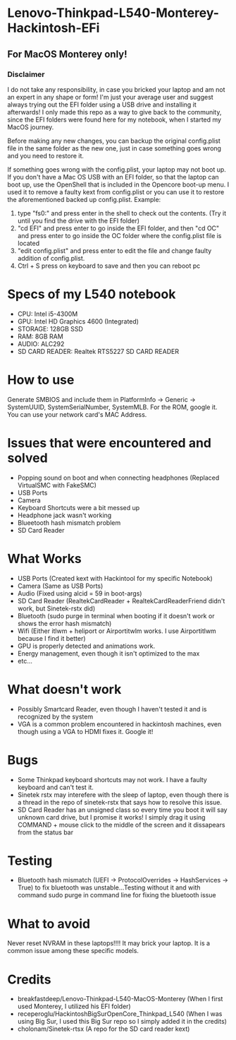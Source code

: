 # Lenovo-Thinkpad-L540-Monterey-Hackintosh-EFi
## For MacOS Monterey only!
### Disclaimer
I do not take any responsibility, in case you bricked your laptop and am not an expert in any shape or form! I'm just your average user and suggest always trying out the EFI folder using a USB drive and installing it afterwards! I only made this repo as a way to give back to the community, since the EFI folders were found here for my notebook, when I started my MacOS journey.

Before making any new changes, you can backup the original config.plist file in the same folder as the new one, just in case something goes wrong and you need to restore it.

If something goes wrong with the config.plist, your laptop may not boot up. If you don't have a Mac OS USB with an EFI folder, so that the laptop can boot up, 
use the OpenShell that is included in the Opencore boot-up menu. I used it to remove a faulty kext from config.plist or you can use it to restore the aforementioned backed up config.plist. Example:

1. type "fs0:" and press enter in the shell to check out the contents. (Try it until you find the drive with the EFI folder)
2. "cd EFI" and press enter to go inside the EFI folder, and then "cd OC" and press enter to go inside the OC folder where the config.plist file is located
3. "edit config.plist" and press enter to edit the file and change faulty addition of config.plist.
4. Ctrl + S press on keyboard to save and then you can reboot pc 

# Specs of my L540 notebook

  - CPU: Intel i5-4300M
  - GPU: Intel HD Graphics 4600 (Integrated)
  - STORAGE: 128GB SSD
  - RAM: 8GB RAM
  - AUDIO: ALC292
  - SD CARD READER: Realtek RTS5227 SD CARD READER

# How to use

Generate SMBIOS and include them in PlatformInfo -> Generic -> SystemUUID, SystemSerialNumber, SystemMLB.
For the ROM, google it. You can use your network card's MAC Address.

# Issues that were encountered and solved
- Popping sound on boot and when connecting headphones (Replaced VirtualSMC with FakeSMC)
- USB Ports 
- Camera  
- Keyboard Shortcuts were a bit messed up
- Headphone jack wasn't working 
- Blueetooth hash mismatch problem
- SD Card Reader

# What Works
- USB Ports (Created kext with Hackintool for my specific Notebook)
- Camera (Same as USB Ports)
- Audio (Fixed using alcid = 59 in boot-args)
- SD Card Reader (RealtekCardReader + RealtekCardReaderFriend didn't work, but Sinetek-rstx did)
- Bluetooth (sudo purge in terminal when booting if it doesn't work or shows the error hash mismatch)
- Wifi (Either itlwm + heliport or Airportitwlm works. I use Airportitlwm because I find it better)
- GPU is properly detected and animations work.
- Energy management, even though it isn't optimized to the max
- etc...

# What doesn't work

- Possibly Smartcard Reader, even though I haven't tested it and is recognized by the system
- VGA is a common problem encountered in hackintosh machines, even though using a VGA to HDMI fixes it. Google it!

# Bugs
- Some Thinkpad keyboard shortcuts may not work. I have a faulty keyboard and can't test it.
- Sinetek rstx may interefere with the sleep of laptop, even though there is a thread in the repo of sinetek-rstx that says how to resolve this issue.
- SD Card Reader has an unsigned class so every time you boot it will say unknown card drive, but I promise it works! I simply drag it using COMMAND + mouse click to the middle of the screen and it dissapears from the status bar

# Testing 
- Bluetooth hash mismatch (UEFI -> ProtocolOverrides -> HashServices -> True) to fix bluetooth was unstable...Testing without it and with command sudo purge in command line for fixing the bluetooth issue

# What to avoid
Never reset NVRAM in these laptops!!!! It may brick your laptop. It is a common issue among these specific models.

# Credits
  - breakfastdeep/Lenovo-Thinkpad-L540-MacOS-Monterey (When I first used Monterey, I utilized his EFI folder) 
  - receperoglu/HackintoshBigSurOpenCore_Thinkpad_L540 (When I was using Big Sur, I used this Big Sur repo so I simply added it in the credits)
  - cholonam/Sinetek-rtsx (A repo for the SD card reader kext)
